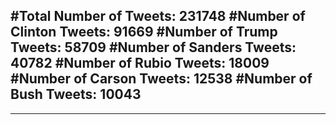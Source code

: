 #Total Number of Tweets: 231748 
#Number of Clinton Tweets: 91669
#Number of Trump Tweets: 58709
#Number of Sanders Tweets: 40782
#Number of Rubio Tweets: 18009
#Number of Carson Tweets: 12538
#Number of Bush Tweets: 10043
---
---
